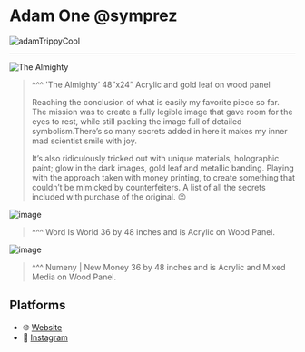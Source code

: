 # Adam One @symprez

![adamTrippyCool](https://cdn.discordapp.com/attachments/894474009759084564/927877204178792448/unknown.png)

___

![The Almighty](https://cdn.discordapp.com/attachments/894474009759084564/927876523233525770/unknown.png)
> ^^^ 'The Almighty’ 48”x24” Acrylic and gold leaf on wood panel
>
> Reaching the conclusion of what is easily my favorite piece so far.  The mission was to create a fully legible image that gave room for the eyes to rest, while still packing the image full of detailed symbolism.There’s so many secrets added in here it makes my inner mad scientist smile with joy. 
>
> It’s also ridiculously tricked out with unique materials, holographic paint; glow in the dark images, gold leaf and metallic banding. 
Playing with the approach taken with money printing, to create something that couldn’t be mimicked by counterfeiters.  A list of all the secrets included with purchase of the original.  😉


![image](https://user-images.githubusercontent.com/75811965/148048864-d2c5ee81-a5d9-4d1b-99a9-f6929e2d423d.png)
> ^^^ Word Is World  36 by 48 inches and is Acrylic on Wood Panel. 

![image](https://user-images.githubusercontent.com/75811965/148049256-0619d97d-b8c6-468b-b98f-90ed2ae030fa.png)
> ^^^ Numeny | New Money 36 by 48 inches and is Acrylic and Mixed Media on Wood Panel.

## Platforms
- 🌐 [Website](https://symprez.com/)
- 📸 [Instagram](https://www.instagram.com/symprez/)
